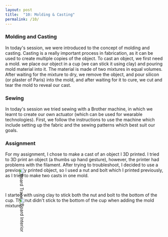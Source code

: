 ```yaml
---
layout: post
title:  "10: Molding & Casting"
permalink: /10/
---
```


### Molding and Casting

In today's session, we were introduced to the concept of molding and casting. Casting is a really important process in fabrication, as it can be used to create multiple copies of the object. To cast an object, we first need a mold. we place our object in a cup (we can stick it using clay) and pouring mold material into it. The material is made of two mixtures in equal volumes. After waiting for the mixture to dry, we remove the object, and pour silicon (or plaster of Paris) into the mold, and after waiting for it to cure, we cut and tear the mold to reveal our cast.

### Sewing

In today's session we tried sewing with a Brother machine, in which we learnt to create our own actuator (which can be used for wearable technologies). First, we follow the instructions to use the machine which include setting up the fabric and the sewing patterns which best suit our goals.

### Assignment

For my assignment, I chose to make a cast of an object I 3D printed. I tried to 3D print an object (a thumbs up hand gesture), however, the printer had problems with the filament. After trying to troubleshoot, I decided to use a previously printed object, so I used a nut and bolt which I printed previously, as I tried to make two casts in one mold.


<img src="a.jpg" alt="Board Traces" style="transform:rotate(90deg);">


I started with using clay to stick both the nut and bolt to the bottom of the cup. The nut didn't stick to the bottom of the cup when adding the mold mixture.
  


<img src="b.jpg" alt="Board Interior" style="transform:rotate(90deg);">
